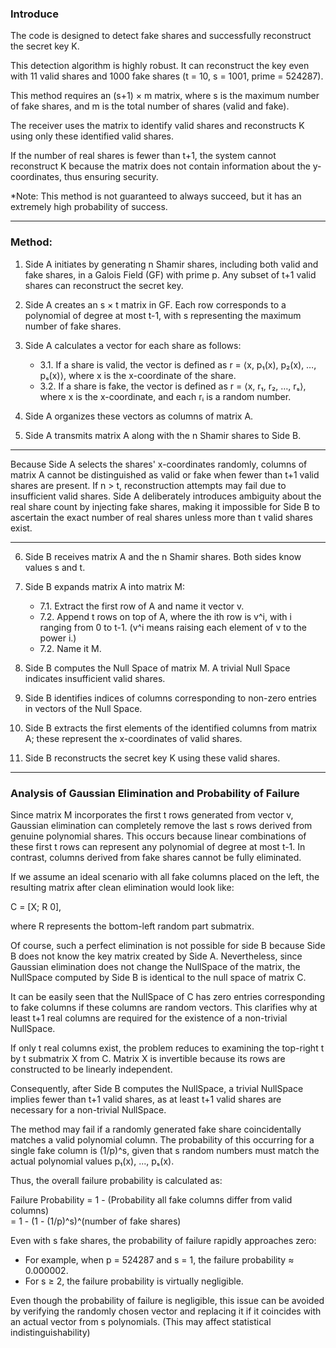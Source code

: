 ### Introduce

The code is designed to detect fake shares and successfully reconstruct the secret key K.

This detection algorithm is highly robust. It can reconstruct the key even with 11 valid shares and 1000 fake shares (t = 10, s = 1001, prime = 524287).

This method requires an (s+1) × m matrix, where s is the maximum number of fake shares, and m is the total number of shares (valid and fake).

The receiver uses the matrix to identify valid shares and reconstructs K using only these identified valid shares.

If the number of real shares is fewer than t+1, the system cannot reconstruct K because the matrix does not contain information about the y-coordinates, thus ensuring security.

*Note: This method is not guaranteed to always succeed, but it has an extremely high probability of success.

---

### Method:

1. Side A initiates by generating n Shamir shares, including both valid and fake shares, in a Galois Field (GF) with prime p. Any subset of t+1 valid shares can reconstruct the secret key.

2. Side A creates an s × t matrix in GF. Each row corresponds to a polynomial of degree at most t-1, with s representing the maximum number of fake shares.

3. Side A calculates a vector for each share as follows:
   - 3.1. If a share is valid, the vector is defined as r = ⟨x, p₁(x), p₂(x), …, pₛ(x)⟩, where x is the x-coordinate of the share.
   - 3.2. If a share is fake, the vector is defined as r = ⟨x, r₁, r₂, …, rₛ⟩, where x is the x-coordinate, and each rᵢ is a random number.

4. Side A organizes these vectors as columns of matrix A.

5. Side A transmits matrix A along with the n Shamir shares to Side B.

---

Because Side A selects the shares' x-coordinates randomly, columns of matrix A cannot be distinguished as valid or fake when fewer than t+1 valid shares are present. If n > t, reconstruction attempts may fail due to insufficient valid shares. Side A deliberately introduces ambiguity about the real share count by injecting fake shares, making it impossible for Side B to ascertain the exact number of real shares unless more than t valid shares exist.

---

6. Side B receives matrix A and the n Shamir shares. Both sides know values s and t.

7. Side B expands matrix A into matrix M:
   - 7.1. Extract the first row of A and name it vector v.
   - 7.2. Append t rows on top of A, where the ith row is v^i, with i ranging from 0 to t-1. (v^i means raising each element of v to the power i.)
   - 7.2. Name it M.

8. Side B computes the Null Space of matrix M. A trivial Null Space indicates insufficient valid shares.

9. Side B identifies indices of columns corresponding to non-zero entries in vectors of the Null Space.

10. Side B extracts the first elements of the identified columns from matrix A; these represent the x-coordinates of valid shares.

11. Side B reconstructs the secret key K using these valid shares.

---

### Analysis of Gaussian Elimination and Probability of Failure

Since matrix M incorporates the first t rows generated from vector v, Gaussian elimination can completely remove the last s rows derived from genuine polynomial shares. This occurs because linear combinations of these first t rows can represent any polynomial of degree at most t-1. In contrast, columns derived from fake shares cannot be fully eliminated.

If we assume an ideal scenario with all fake columns placed on the left, the resulting matrix after clean elimination would look like:

C = [X; R 0],

where R represents the bottom-left random part submatrix.

Of course, such a perfect elimination is not possible for side B because Side B does not know the key matrix created by Side A. Nevertheless, since Gaussian elimination does not change the NullSpace of the matrix, the NullSpace computed by Side B is identical to the null space of matrix C.

It can be easily seen that the NullSpace of C has zero entries corresponding to fake columns if these columns are random vectors. This clarifies why at least t+1 real columns are required for the existence of a non-trivial NullSpace.

If only t real columns exist, the problem reduces to examining the top-right t by t submatrix X from C. Matrix X is invertible because its rows are constructed to be linearly independent.

Consequently, after Side B computes the NullSpace, a trivial NullSpace implies fewer than t+1 valid shares, as at least t+1 valid shares are necessary for a non-trivial NullSpace.



The method may fail if a randomly generated fake share coincidentally matches a valid polynomial column. The probability of this occurring for a single fake column is (1/p)^s, given that s random numbers must match the actual polynomial values p₁(x), ..., pₛ(x).

Thus, the overall failure probability is calculated as:

Failure Probability = 1 - (Probability all fake columns differ from valid columns)  
= 1 - (1 - (1/p)^s)^(number of fake shares)

Even with s fake shares, the probability of failure rapidly approaches zero:
- For example, when p = 524287 and s = 1, the failure probability ≈ 0.000002.
- For s ≥ 2, the failure probability is virtually negligible.

Even though the probability of failure is negligible, this issue can be avoided by verifying the randomly chosen vector and replacing it if it coincides with an actual vector from s polynomials.
(This may affect statistical indistinguishability)
